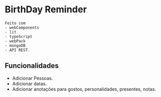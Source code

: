 # BirthDay Reminder

    Feito com
    - webComponents
    - lit
    - typeScript
    - webPack
    - mongoDB
    - API REST.


## Funcionalidades
- Adicionar Pessoas.
- Adicionar datas.
- Adicionar anotações para gostos, personalidades, presentes, notas.